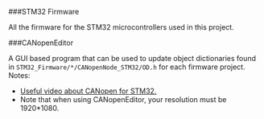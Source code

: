 
###STM32 Firmware

All the firmware for the STM32 microcontrollers used in this project.

###CANopenEditor

A GUI based program that can be used to update object dictionaries found in `STM32_Firmware/*/CANopenNode_STM32/OD.h` for each firmware project. Notes:

* [Useful video about CANopen for STM32.](https://www.youtube.com/watch?v=R-r5qIOTjOo)
* Note that when using CANopenEditor, your resolution must be 1920\*1080.